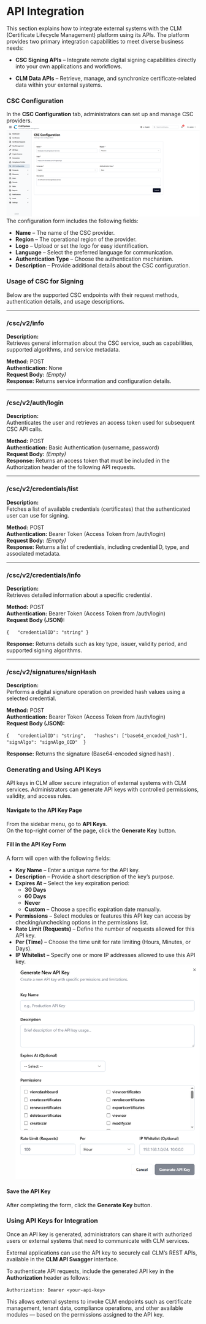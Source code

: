 # API Integration

This section explains how to integrate external systems with the CLM (Certificate Lifecycle Management) platform using its APIs. The platform provides two primary integration capabilities to meet diverse business needs:

- **CSC Signing APIs** – Integrate remote digital signing capabilities directly into your own applications and workflows.
    
- **CLM Data APIs** – Retrieve, manage, and synchronize certificate-related data within your external systems.

### CSC Configuration

In the **CSC Configuration** tab, administrators can set up and manage CSC providers.  
![CSC Configuration Overview](images/csc.png)
The configuration form includes the following fields:

- **Name** – The name of the CSC provider.
- **Region** – The operational region of the provider.
- **Logo** – Upload or set the logo for easy identification.
- **Language** – Select the preferred language for communication.
- **Authentication Type** – Choose the authentication mechanism.
- **Description** – Provide additional details about the CSC configuration.

### Usage of CSC for Signing

Below are the supported CSC endpoints with their request methods, authentication details, and usage descriptions.

---
### /csc/v2/info

**Description:**  
Retrieves general information about the CSC service, such as capabilities, supported algorithms, and service metadata.

**Method:** POST  
**Authentication:** None  
**Request Body:** _(Empty)_  
**Response:** Returns service information and configuration details.

---
### /csc/v2/auth/login

**Description:**  
Authenticates the user and retrieves an access token used for subsequent CSC API calls.

**Method:** POST  
**Authentication:** Basic Authentication (username, password)  
**Request Body:** _(Empty)_  
**Response:** Returns an access token that must be included in the Authorization header of the following API requests.

---
###  /csc/v2/credentials/list

**Description:**  
Fetches a list of available credentials (certificates) that the authenticated user can use for signing.

**Method:** POST  
**Authentication:** Bearer Token (Access Token from /auth/login)  
**Request Body:** _(Empty)_  
**Response:** Returns a list of credentials, including credentialID, type, and associated metadata.

---
### /csc/v2/credentials/info

**Description:**  
Retrieves detailed information about a specific credential.

**Method:** POST  
**Authentication:** Bearer Token (Access Token from /auth/login)  
**Request Body (JSON):**

`{   "credentialID": "string" }`

**Response:** Returns details such as key type, issuer, validity period, and supported signing algorithms.

---
### /csc/v2/signatures/signHash

**Description:**  
Performs a digital signature operation on provided hash values using a selected credential.

**Method:** POST  
**Authentication:** Bearer Token (Access Token from /auth/login)  
**Request Body (JSON):**

`{   "credentialID": "string",   "hashes": ["base64_encoded_hash"],   "signAlgo": "signAlgo_OID"  }`

**Response:** Returns the signature (Base64-encoded signed hash) .

### Generating and Using API Keys

API keys in CLM allow secure integration of external systems with CLM services. Administrators can generate API keys with controlled permissions, validity, and access rules.

#### Navigate to the API Key Page

From the sidebar menu, go to **API Keys**.  
On the top-right corner of the page, click the **Generate Key** button.

#### Fill in the API Key Form

A form will open with the following fields:

- **Key Name** – Enter a unique name for the API key.
- **Description** – Provide a short description of the key’s purpose.
- **Expires At** – Select the key expiration period:
    - **30 Days**
    - **60 Days**
    - **Never**
    - **Custom** – Choose a specific expiration date manually.
- **Permissions** – Select modules or features this API key can access by checking/unchecking options in the permissions list.
- **Rate Limit (Requests)** – Define the number of requests allowed for this API key.
- **Per (Time)** – Choose the time unit for rate limiting (Hours, Minutes, or Days).
- **IP Whitelist** – Specify one or more IP addresses allowed to use this API key.
![Generate api key](images/Addapikey.png)
#### Save the API Key

After completing the form, click the **Generate Key** button.

### Using API Keys for Integration

Once an API key is generated, administrators can share it with authorized users or external systems that need to communicate with CLM services.

External applications can use the API key to securely call CLM’s REST APIs, available in the **CLM API Swagger** interface.

To authenticate API requests, include the generated API key in the **Authorization** header as follows:

`Authorization: Bearer <your-api-key>`

This allows external systems to invoke CLM endpoints such as certificate management, tenant data, compliance operations, and other available modules — based on the permissions assigned to the API key.